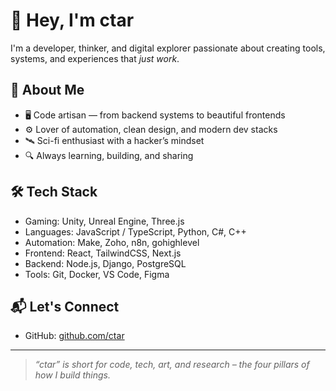 # 👋 Hey, I'm ctar

I'm a developer, thinker, and digital explorer passionate about creating tools, systems, and experiences that *just work*.

## 🧠 About Me
- 🖥️ Code artisan — from backend systems to beautiful frontends
- ⚙️ Lover of automation, clean design, and modern dev stacks
- 🛰️ Sci-fi enthusiast with a hacker’s mindset
- 🔍 Always learning, building, and sharing

## 🛠️ Tech Stack
- Gaming: Unity, Unreal Engine, Three.js
- Languages: JavaScript / TypeScript, Python, C#, C++
- Automation: Make, Zoho, n8n, gohighlevel
- Frontend: React, TailwindCSS, Next.js
- Backend: Node.js, Django, PostgreSQL
- Tools: Git, Docker, VS Code, Figma

## 📬 Let's Connect
- GitHub: [github.com/ctar](https://github.com/ctar0403)

---

> *“ctar” is short for code, tech, art, and research – the four pillars of how I build things.*


